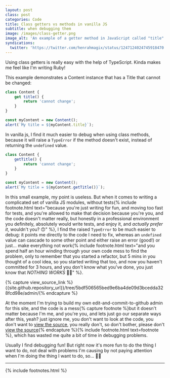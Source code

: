 ```yaml
---
layout: post
class: post
categories: Code
title: Class getters vs methods in vanilla JS
subtitle: when debugging them
image: /images/class-getter.png
image_alt: 'An example of a getter method in JavaScript called "title" that returns a string of "cannot change".'
syndications:
  twitter: 'https://twitter.com/henrahmagix/status/1247124024745918470'
---
```


Using class getters is really easy with the help of TypeScript. Kinda makes me feel like I'm writing Ruby!

This example demonstrates a Content instance that has a Title that cannot be changed:

```js
class Content {
    get title() {
        return 'cannot change';
    }
}
```
```js
const myContent = new Content();
alert(`My title = ${myContent.title}`);
```

In vanilla js, I find it much easier to debug when using class methods, because it will raise a `TypeError` if the method doesn't exist, instead of returning the `undefined` value.

```js
class Content {
    getTitle() {
        return 'cannot change';
    }
}
```
```js
const myContent = new Content();
alert(`My title = ${myContent.getTitle()}`);
```

In this small example, my point is useless. But when it comes to writing a complicated set of vanilla JS modules, without tests{% include footnote.html text="because you're just writing for fun, and moving too fast for tests, and you're allowed to make that decision because you're you, and the code doesn't matter really, but honestly in a professional environment you definitely, absolutely would write tests, and enjoy it, and _actually prefer it_, wouldn't you? 🙃" %}, I find the raised `TypeError` to be much easier to debug: it points me directly to the code I need to fix, whereas an `undefined` value can cascade to some other point and either raise an error (good!) or just... make everything not work{% include footnote.html text="and you spend half an hour winding through your own code mess to find the problem, only to remember that you started a refactor, but 5 mins in you thought of a cool idea, so you started writing that too, and now you haven't committed for 3 hours, and you don't know what you've done, you just know that _NOTHING WORKS_ 🤦‍♂️" %}.

{% capture view_source_link %}{{site.github.repository_url}}/tree/5bdf506565bed9e6ba4de09d3bcedda328fcd98e/admin/{% endcapture %}

At the moment I'm trying to build my own edit-and-commit-to-github admin for this site, and the code is a mess{% capture footnote %}but it doesn't matter because I'm me, and you're you, and lets just go our separate ways after this, yeah? just ignore me, you don't want to look at the code, you don't want to [view the source]({{view_source_link}}), you really don't, so don't bother, please don't [view the source]({{view_source_link}}){% endcapture %}{% include footnote.html text=footnote %}, which has wasted me quite a bit of time in debugging problems.

Usually I find debugging fun! But right now it's more fun to do the thing I want to do, not deal with problems I'm causing by not paying attention when I'm doing the thing I want to do, so... 💁‍♂️

---

{% include footnotes.html %}
